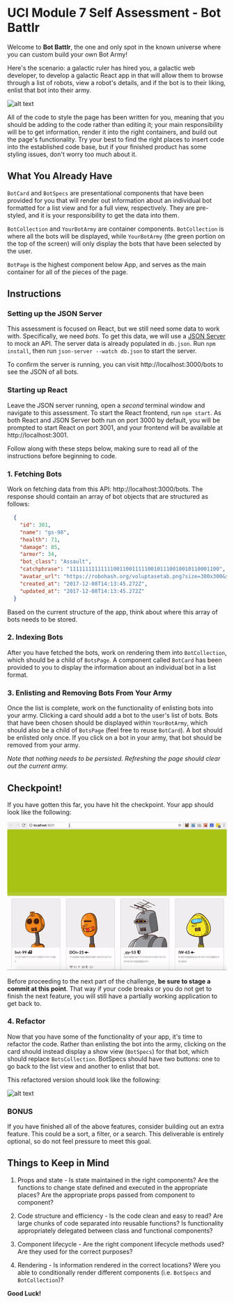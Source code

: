 # UCI Module 7 Self Assessment - Bot Battlr

Welcome to __Bot Battlr__, the one and only spot in the known universe where you
can custom build your own Bot Army!

Here's the scenario: a galactic ruler has hired you, a galactic web developer,
to develop a galactic React app in that will allow them to browse through a
list of robots, view a robot's details, and if the bot is to their liking,
enlist that bot into their army.

![alt text][full_demo]

[full_demo]: ./public/full_demo.gif "Full demo"

All of the code to style the page has been written for you, meaning that you
should be adding to the code rather than editing it; your main responsibility
will be to get information, render it into the right containers, and build out
the page's functionality. Try your best to find the right places to insert code
into the established code base, but if your finished product has some styling
issues, don't worry too much about it.

## What You Already Have

`BotCard` and `BotSpecs` are presentational components that have been provided
for you that will render out information about an individual bot formatted for a
list view and for a full view, respectively. They are pre-styled, and it is your
responsibility to get the data into them.

`BotCollection` and `YourBotArmy` are container components. `BotCollection` is
where all the bots will be displayed, while `YourBotArmy` (the green portion on
the top of the screen) will only display the bots that have been selected by the
user.

`BotPage` is the highest component below App, and serves as the main container
for all of the pieces of the page.

## Instructions

### Setting up the JSON Server

This assessment is focused on React, but we still need some data to work with.
Specifically, we need _bots_. To get this data, we will use a [JSON Server][]
to mock an API. The server data is already populated in `db.json`. Run
`npm install`, then run `json-server --watch db.json` to start the server.

[JSON Server]: https://github.com/typicode/json-server

To confirm the server is running, you can visit http://localhost:3000/bots to
see the JSON of all bots.

### Starting up React

Leave the JSON server running, open a _second_ terminal window and navigate to
this assessment. To start the React frontend, run `npm start`. As both React
and JSON Server both run on port 3000 by default, you will be prompted to start
React on port 3001, and your frontend will be available at http://localhost:3001.

Follow along with these steps below, making sure to read all of the instructions
before beginning to code.

### 1.  Fetching Bots

Work on fetching data from this API: http://localhost:3000/bots. The response
should contain an array of bot objects that are structured as follows:

  ```json
    {
      "id": 301,
      "name": "gs-98",
      "health": 71,
      "damage": 85,
      "armor": 34,
      "bot_class": "Assault",
      "catchphrase": "111111111111110011001111100101110010010110001100",
      "avatar_url": "https://robohash.org/voluptasetab.png?size=300x300&set=set1",
      "created_at": "2017-12-08T14:13:45.272Z",
      "updated_at": "2017-12-08T14:13:45.272Z"
    }
  ```

Based on the current structure of the app, think about where this array of bots
needs to be stored.

### 2.  Indexing Bots

After you have fetched the bots, work on rendering them into `BotCollection`,
which should be a child of `BotsPage`. A component called `BotCard` has been
provided to you to display the information about an individual bot in a list
format.

### 3.  Enlisting and Removing Bots From Your Army

Once the list is complete, work on the functionality of enlisting bots into your
army. Clicking a card should add a bot to the user's list of bots. Bots that
have been chosen should be displayed within `YourBotArmy`, which should also be
a child of `BotsPage`  (feel free to reuse `BotCard`). A bot should be enlisted
only once. If you click on a bot in your army, that bot should be removed from
your army.

_Note that nothing needs to be persisted. Refreshing the page should clear out
the current army._

## Checkpoint!

If you have gotten this far, you have hit the checkpoint. Your app should look
like the following:

![alt text][checkpoint]

[checkpoint]: ./public/checkpoint_demo.gif "Checkpoint demo"

Before proceeding to the next part of the challenge, __be sure to stage a commit
at this point__. That way if your code breaks or you do not get to finish the
next feature, you will still have a partially working application to get back
to.

### 4. Refactor

Now that you have some of the functionality of your app, it's time to refactor
the code. Rather than enlisting the bot into the army, clicking on the card
should instead display a show view (`BotSpecs`) for that bot, which should
replace `BotsCollection`. BotSpecs should have two buttons: one to go back to
the list view and another to enlist that bot.

This refactored version should look like the following:

![alt text][full_demo]

[full_demo]: ./public/full_demo.gif "Full demo"

### BONUS

If you have finished all of the above features, consider building out an extra
feature. This could be a sort, a filter, or a search. This deliverable is entirely
optional, so do not feel pressure to meet this goal.

## Things to Keep in Mind

1. Props and state - Is state maintained in the right components? Are the
   functions to change state defined and executed in the appropriate places? Are
   the appropriate props passed from component to component?

2. Code structure and efficiency - Is the code clean and easy to read? Are large
   chunks of code separated into reusable functions? Is functionality
   appropriately delegated between class and functional components?

3. Component lifecycle - Are the right component lifecycle methods used? Are
   they used for the correct purposes?

4. Rendering - Is information rendered in the correct locations? Were you able
   to conditionally render different components (i.e. `BotSpecs` and
   `BotCollection`)?

__Good Luck!__
